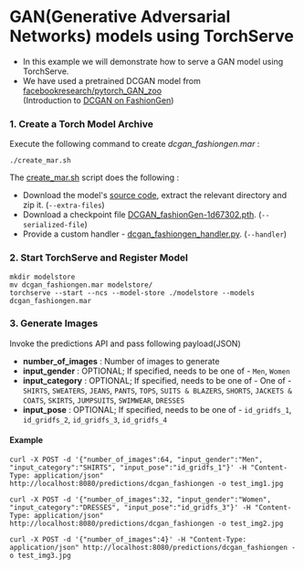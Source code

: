 # GAN(Generative Adversarial Networks) models using TorchServe
- In this example we will demonstrate how to serve a GAN model using TorchServe.
- We have used a pretrained DCGAN model from [facebookresearch/pytorch_GAN_zoo](https://github.com/facebookresearch/pytorch_GAN_zoo)  
  (Introduction to [DCGAN on FashionGen](https://pytorch.org/hub/facebookresearch_pytorch-gan-zoo_dcgan/))

### 1. Create a Torch Model Archive
Execute the following command to create _dcgan_fashiongen.mar_ :
```
./create_mar.sh
```
The [create_mar.sh](create_mar.sh) script does the following :
- Download the model's [source code](https://github.com/facebookresearch/pytorch_GAN_zoo/tree/b75dee40918caabb4fe7ec561522717bf096a8cb/models), extract the relevant directory and zip it. (`--extra-files`)
- Download a checkpoint file [DCGAN_fashionGen-1d67302.pth](https://dl.fbaipublicfiles.com/gan_zoo/DCGAN_fashionGen-1d67302.pth).  (`--serialized-file`)
- Provide a custom handler - [dcgan_fashiongen_handler.py](dcgan_fashiongen_handler.py). (`--handler`)


### 2. Start TorchServe and Register Model
```
mkdir modelstore
mv dcgan_fashiongen.mar modelstore/
torchserve --start --ncs --model-store ./modelstore --models dcgan_fashiongen.mar
```

### 3. Generate Images
Invoke the predictions API and pass following payload(JSON)
- **number_of_images** :  Number of images to generate
- **input_gender** : OPTIONAL; If specified, needs to be one of - `Men`, `Women`
- **input_category** : OPTIONAL; If specified, needs to be one of - One of - `SHIRTS`, `SWEATERS`, `JEANS`, `PANTS`, `TOPS`, `SUITS & BLAZERS`, `SHORTS`, `JACKETS & COATS`, `SKIRTS`, `JUMPSUITS`, `SWIMWEAR`, `DRESSES`
- **input_pose** : OPTIONAL; If specified, needs to be one of - `id_gridfs_1`, `id_gridfs_2`, `id_gridfs_3`, `id_gridfs_4`

#### Example
```
curl -X POST -d '{"number_of_images":64, "input_gender":"Men", "input_category":"SHIRTS", "input_pose":"id_gridfs_1"}' -H "Content-Type: application/json" http://localhost:8080/predictions/dcgan_fashiongen -o test_img1.jpg

curl -X POST -d '{"number_of_images":32, "input_gender":"Women", "input_category":"DRESSES", "input_pose":"id_gridfs_3"}' -H "Content-Type: application/json" http://localhost:8080/predictions/dcgan_fashiongen -o test_img2.jpg

curl -X POST -d '{"number_of_images":4}' -H "Content-Type: application/json" http://localhost:8080/predictions/dcgan_fashiongen -o test_img3.jpg

```
